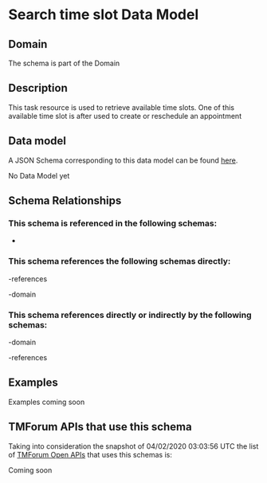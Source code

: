 # Search time slot Data Model

## Domain

The  schema is part of the  Domain

## Description

This task resource is used to retrieve available time slots. One of this available time slot is after used to create or reschedule an appointment

## Data model

A JSON Schema corresponding to this data model can be found
[here](https://github.com/tmforum-rand/schemas/blob/candidates/Customer/SearchTimeSlot.schema.json).

No Data Model yet

## Schema Relationships

### This schema is referenced in the following schemas:

-

### This schema references the following schemas directly:

-references

-domain

### This schema references directly or indirectly by the following schemas:

-domain

-references



## Examples

Examples coming soon

## TMForum APIs that use this schema

Taking into consideration the snapshot of 04/02/2020 03:03:56 UTC the list of [TMForum Open APIs](https://www.tmforum.org/open-apis/) that uses this schemas is:

Coming soon